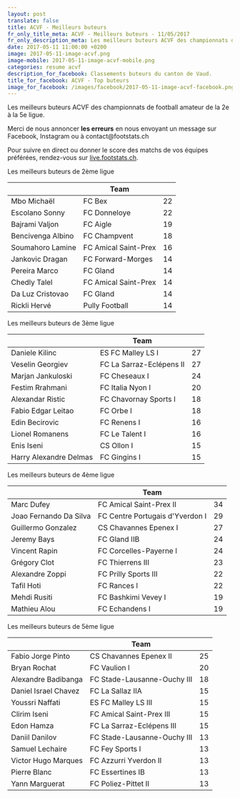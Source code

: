 ```yaml
---
layout: post
translate: false
title: ACVF - Meilleurs buteurs
fr_only_title_meta: ACVF - Meilleurs buteurs - 11/05/2017
fr_only_description_meta: Les meilleurs buteurs ACVF des championnats de football amateur de la 2e à la 5e ligue - 11/05/2017
date: 2017-05-11 11:00:00 +0200
image: 2017-05-11-image-acvf.png
image-mobile: 2017-05-11-image-acvf-mobile.png
categories: resume acvf
description_for_facebook: Classements buteurs du canton de Vaud.
title_for_facebook: ACVF - Top buteurs
image_for_facebook: /images/facebook/2017-05-11-image-acvf-facebook.png
---
```

<p>Les meilleurs buteurs ACVF des championnats de football amateur de la 2e à la 5e ligue.</p>
<p>Merci de nous annoncer <b>les erreurs</b> en nous envoyant un message sur Facebook, Instagram ou à contact@footstats.ch</p>
<p>Pour suivre en direct ou donner le score des matchs de vos équipes préférées, rendez-vous sur <a href='http://live.footstats.ch'>live.footstats.ch</a>.</p>

<p>Les meilleurs buteurs de 2ème ligue</p><table class="table"><thead><tr><th><i class="fa fa-male"></i></th><th>Team</th><th><i class="fa fa-futbol-o"></i></th></tr></thead><tbody><tr><td>Mbo Michaël</td><td>FC Bex</td><td>22</td></tr><tr><td>Escolano Sonny</td><td>FC Donneloye</td><td>22</td></tr><tr><td>Bajrami Valjon</td><td>FC Aigle</td><td>19</td></tr><tr><td>Bencivenga Albino</td><td>FC Champvent</td><td>18</td></tr><tr><td>Soumahoro Lamine</td><td>FC Amical Saint-Prex</td><td>16</td></tr><tr><td>Jankovic Dragan</td><td>FC Forward-Morges</td><td>14</td></tr><tr><td>Pereira Marco</td><td>FC Gland</td><td>14</td></tr><tr><td>Chedly Talel</td><td>FC Amical Saint-Prex</td><td>14</td></tr><tr><td>Da Luz Cristovao</td><td>FC Gland</td><td>14</td></tr><tr><td>Rickli Hervé</td><td>Pully Football</td><td>14</td></tr></tbody></table><p>Les meilleurs buteurs de 3ème ligue</p><table class="table"><thead><tr><th><i class="fa fa-male"></i></th><th>Team</th><th><i class="fa fa-futbol-o"></i></th></tr></thead><tbody><tr><td>Daniele Kilinc</td><td>ES FC Malley LS I</td><td>27</td></tr><tr><td>Veselin Georgiev</td><td>FC La Sarraz-Eclépens II</td><td>27</td></tr><tr><td>Marjan Jankuloski</td><td>FC Cheseaux I</td><td>24</td></tr><tr><td>Festim Rrahmani</td><td>FC Italia Nyon I</td><td>20</td></tr><tr><td>Alexandar Ristic</td><td>FC Chavornay Sports I</td><td>18</td></tr><tr><td>Fabio Edgar Leitao</td><td>FC Orbe I</td><td>18</td></tr><tr><td>Edin Becirovic</td><td>FC Renens I</td><td>16</td></tr><tr><td>Lionel Romanens</td><td>FC Le Talent I</td><td>16</td></tr><tr><td>Enis Iseni</td><td>CS Ollon I</td><td>15</td></tr><tr><td>Harry Alexandre Delmas</td><td>FC Gingins I</td><td>15</td></tr></tbody></table><p>Les meilleurs buteurs de 4ème ligue</p><table class="table"><thead><tr><th><i class="fa fa-male"></i></th><th>Team</th><th><i class="fa fa-futbol-o"></i></th></tr></thead><tbody><tr><td>Marc Dufey</td><td>FC Amical Saint-Prex II</td><td>34</td></tr><tr><td>Joao Fernando Da Silva</td><td>FC Centre Portugais d'Yverdon I</td><td>29</td></tr><tr><td>Guillermo Gonzalez</td><td>CS Chavannes Epenex I</td><td>27</td></tr><tr><td>Jeremy Bays</td><td>FC Gland IIB</td><td>24</td></tr><tr><td>Vincent Rapin</td><td>FC Corcelles-Payerne l</td><td>24</td></tr><tr><td>Grégory Clot</td><td>FC Thierrens III</td><td>23</td></tr><tr><td>Alexandre Zoppi</td><td>FC Prilly Sports III</td><td>22</td></tr><tr><td>Tafil Hoti</td><td>FC Rances l</td><td>22</td></tr><tr><td>Mehdi Rusiti</td><td>FC Bashkimi Vevey I</td><td>19</td></tr><tr><td>Mathieu Alou</td><td>FC Echandens I</td><td>19</td></tr></tbody></table><p>Les meilleurs buteurs de 5ème ligue</p><table class="table"><thead><tr><th><i class="fa fa-male"></i></th><th>Team</th><th><i class="fa fa-futbol-o"></i></th></tr></thead><tbody><tr><td>Fabio Jorge Pinto</td><td>CS Chavannes Epenex II</td><td>25</td></tr><tr><td>Bryan Rochat</td><td>FC Vaulion l</td><td>20</td></tr><tr><td>Alexandre Badibanga</td><td>FC Stade-Lausanne-Ouchy III</td><td>18</td></tr><tr><td>Daniel Israel Chavez</td><td>FC La Sallaz IIA</td><td>15</td></tr><tr><td>Youssri Naffati</td><td>ES FC Malley LS III</td><td>15</td></tr><tr><td>Clirim Iseni</td><td>FC Amical Saint-Prex III</td><td>15</td></tr><tr><td>Edon Hamza</td><td>FC La Sarraz-Eclépens III</td><td>15</td></tr><tr><td>Daniil Danilov</td><td>FC Stade-Lausanne-Ouchy III</td><td>13</td></tr><tr><td>Samuel Lechaire</td><td>FC Fey Sports l</td><td>13</td></tr><tr><td>Victor Hugo Marques</td><td>FC Azzurri Yverdon II</td><td>13</td></tr><tr><td>Pierre Blanc</td><td>FC Essertines IB</td><td>13</td></tr><tr><td>Yann Marguerat</td><td>FC Poliez-Pittet II</td><td>13</td></tr></tbody></table>